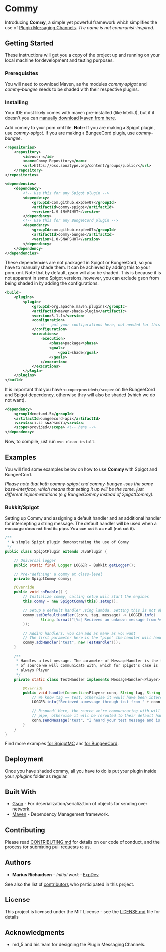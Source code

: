 # Commy

Introducing **Commy**, a simple yet powerful framework which simplifies the use of [Plugin Messaging Channels](https://www.spigotmc.org/wiki/bukkit-bungee-plugin-messaging-channel/). _The name is not communist-inspired._ 

## Getting Started

These instructions will get you a copy of the project up and running on your local machine for development and testing purposes. 

### Prerequisites

You will need to download Maven, as the modules _commy-spigot_ and _commy-bungee_ needs to be shaded with their respective plugins.

### Installing

Your IDE most likely comes with maven pre-installed (like IntelliJ), but if it  doesn't you can [manually download Maven from here](https://maven.apache.org/download.cgi).

Add commy to your pom.xml file. **Note:** If you are making a Spigot plugin, use _commy-spigot_. If you are making a BungeeCord plugin, use _commy-bungee_.
````xml
<repositories>
    <repository>
        <id>ossrh</id>
        <name>Commy Repository</name>
        <url>https://oss.sonatype.org/content/groups/public/</url>
    </repository>
</repositories>

<dependencies>
    <dependency>
        <!-- Use this for any Spigot plugin -->
        <dependency>
            <groupId>com.github.expdev07</groupId>
            <artifactId>commy-spigot</artifactId>
            <version>1.0-SNAPSHOT</version>
        </dependency>
        <!-- Use this for any BungeeCord plugin -->
        <dependency>
            <groupId>com.github.expdev07</groupId>
            <artifactId>commy-bungee</artifactId>
            <version>1.0-SNAPSHOT</version>
        </dependency>
    </dependency>
</dependencies>
````

These dependencies are not packaged in Spigot or BungeeCord, so you have to manually shade them. It can be achieved by adding this to your pom.xml. Note that by default, gson will also be shaded. This is because it is not apparent in some Spigot versions, however, you can exclude gson from being shaded in by adding the configurations.
````xml
<build>
    <plugins>
        <plugin>
            <groupId>org.apache.maven.plugins</groupId>
            <artifactId>maven-shade-plugin</artifactId>
            <version>3.1.1</version>
            <configuration>
                <!-- put your configurations here, not needed for this -->
            </configuration>
            <executions>
                <execution>
                    <phase>package</phase>
                    <goals>
                        <goal>shade</goal>
                    </goals>
                </execution>
            </executions>
        </plugin>
    </plugins>
</build>
````

It is important that you have ``<scope>provided</scope>`` on the BungeeCord and Spigot dependency, otherwise they will also be shaded (which we do not want).
````xml
<dependency>
    <groupId>net.md-5</groupId>
    <artifactId>bungeecord-api</artifactId>
    <version>1.12-SNAPSHOT</version>
    <scope>provided</scope> <!-- here -->
</dependency>
````

Now, to compile, just run ``mvn clean install``.

## Examples

You will find some examples below on how to use **Commy** with Spigot and BungeeCord. 

_Please note that both commy-spigot and commy-bungee uses the same base-interface, which means that setting it up will be the same, just different implementations (e.g BungeeCommy instead of SpigotCommy)._

### Bukkit/Spigot

Setting up Commy and assigning a default handler and an additional handler for intercepting a string message. The default handler will be used when a message does not find its pipe. You can set it as null (not set it).
```java
/**
 * A simple Spigot plugin demonstrating the use of Commy
 */
public class SpigotPlugin extends JavaPlugin {

    // Universal logger
    public static final Logger LOGGER = Bukkit.getLogger();

    // Pre-"defining" a commy at class-level
    private SpigotCommy commy;

    @Override
    public void onEnable() {
        // Initialize commy, calling setup will start the engines
        this.commy = new SpigotCommy(this).setup();

        // Setup a default handler using lambda. Setting this is not obligatory
        commy.setDefaultHandler((conn, tag, message) -> LOGGER.info(
                String.format("[%s] Recieved an unknown message from %s: %s", tag, conn.getSender().getName(), message)
        ));
        
        // Adding handlers, you can add as many as you want
        // The first parameter here is the "pipe" the handler will handle messages for
        commy.addHandler("test", new TestHandler());
    }
    
    /**
     * Handles a test message. The parameter of MessageHandler is the type 
     * of source we will communicate with, which for Spigot's case is
     * always Player
     */
    private static class TestHandler implements MessageHandler<Player> {

        @Override
        public void handle(Connection<Player> conn, String tag, String message) {
            // We know tag == test, otherwise it would have been intercepted through the default handler
            LOGGER.info("Recieved a message through test from " + conn.getSender().getName() + ": " + message);

            // Respond! Here, the source we're communicating with will need to have a handler for the "test" 
            // pipe, otherwise it will be rerouted to their default handler
            conn.sendMessage("test", "I heard your test message and is sending this back through the \"test\" pipe");
        }
    }
}
```

Find more examples [for SpigotMC](spigot-plugin) and [for BungeeCord](bungee-plugin).

## Deployment

Once you have shaded commy, all you have to do is put your plugin inside your _/plugins_ folder as regular.

## Built With

* [Gson](https://github.com/google/gson) - For deserialization/serialization of objects for sending over network.
* [Maven](https://maven.apache.org/) - Dependency Management framework.

## Contributing

Please read [CONTRIBUTING.md](CONTRIBUTING.md) for details on our code of conduct, and the process for submitting pull requests to us.

## Authors

* **Marius Richardsen** - *Initial work* - [ExpDev](https://github.com/ExpDev07)

See also the list of [contributors](https://github.com/ExpDev07/Commy/contributors) who participated in this project.

## License

This project is licensed under the MIT License - see the [LICENSE.md](LICENSE.md) file for details

## Acknowledgments

* md_5 and his team for designing the Plugin Messaging Channels.

